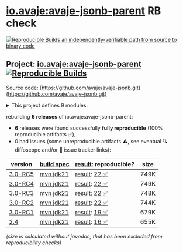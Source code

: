 [io.avaje:avaje-jsonb-parent](https://central.sonatype.com/artifact/io.avaje/avaje-jsonb-parent/versions) RB check
=======

[![Reproducible Builds](https://reproducible-builds.org/images/logos/rb.svg) an independently-verifiable path from source to binary code](https://reproducible-builds.org/)

## Project: [io.avaje:avaje-jsonb-parent](https://central.sonatype.com/artifact/io.avaje/avaje-jsonb-parent/versions) [![Reproducible Builds](https://img.shields.io/endpoint?url=https://raw.githubusercontent.com/jvm-repo-rebuild/reproducible-central/master/content/io/avaje/jsonb/badge.json)](https://github.com/jvm-repo-rebuild/reproducible-central/blob/master/content/io/avaje/jsonb/README.md)

Source code: [https://github.com/avaje/avaje-jsonb.git](https://github.com/avaje/avaje-jsonb.git)

<details><summary>This project defines 9 modules:</summary>

* [io.avaje:avaje-json](https://central.sonatype.com/artifact/io.avaje/avaje-json/overview)
* [io.avaje:avaje-json-core](https://central.sonatype.com/artifact/io.avaje/avaje-json-core/overview)
* [io.avaje:avaje-json-node](https://central.sonatype.com/artifact/io.avaje/avaje-json-node/overview)
* [io.avaje:avaje-jsonb](https://central.sonatype.com/artifact/io.avaje/avaje-jsonb/overview)
* [io.avaje:avaje-jsonb-generator](https://central.sonatype.com/artifact/io.avaje/avaje-jsonb-generator/overview)
* [io.avaje:avaje-jsonb-inject-plugin](https://central.sonatype.com/artifact/io.avaje/avaje-jsonb-inject-plugin/overview)
* [io.avaje:avaje-jsonb-jackson](https://central.sonatype.com/artifact/io.avaje/avaje-jsonb-jackson/overview)
* [io.avaje:avaje-jsonb-parent](https://central.sonatype.com/artifact/io.avaje/avaje-jsonb-parent/overview)
* [io.avaje:avaje-jsonb-spring-starter](https://central.sonatype.com/artifact/io.avaje/avaje-jsonb-spring-starter/overview)
</details>

rebuilding **6 releases** of io.avaje:avaje-jsonb-parent:
- **6** releases were found successfully **fully reproducible** (100% reproducible artifacts :white_check_mark:),
- 0 had issues (some unreproducible artifacts :warning:, see eventual :mag: diffoscope and/or :memo: issue tracker links):

| version | [build spec](/BUILDSPEC.md) | [result](https://reproducible-builds.org/docs/jvm/): reproducible? | size |
| -- | --------- | ------ | -- |
| [3.0-RC5](https://central.sonatype.com/artifact/io.avaje/avaje-jsonb-parent/3.0-RC5/pom) | [mvn jdk21](avaje-jsonb-3.0-RC5.buildspec) | [result](avaje-jsonb-parent-3.0-RC5.buildinfo): [22 :white_check_mark: ](avaje-jsonb-parent-3.0-RC5.buildcompare) | 749K |
| [3.0-RC4](https://central.sonatype.com/artifact/io.avaje/avaje-jsonb-parent/3.0-RC4/pom) | [mvn jdk21](avaje-jsonb-3.0-RC4.buildspec) | [result](avaje-jsonb-parent-3.0-RC4.buildinfo): [22 :white_check_mark: ](avaje-jsonb-parent-3.0-RC4.buildcompare) | 749K |
| [3.0-RC3](https://central.sonatype.com/artifact/io.avaje/avaje-jsonb-parent/3.0-RC3/pom) | [mvn jdk21](avaje-jsonb-3.0-RC3.buildspec) | [result](avaje-jsonb-parent-3.0-RC3.buildinfo): [22 :white_check_mark: ](avaje-jsonb-parent-3.0-RC3.buildcompare) | 748K |
| [3.0-RC2](https://central.sonatype.com/artifact/io.avaje/avaje-jsonb-parent/3.0-RC2/pom) | [mvn jdk21](avaje-jsonb-3.0-RC2.buildspec) | [result](avaje-jsonb-parent-3.0-RC2.buildinfo): [22 :white_check_mark: ](avaje-jsonb-parent-3.0-RC2.buildcompare) | 744K |
| [3.0-RC1](https://central.sonatype.com/artifact/io.avaje/avaje-jsonb-parent/3.0-RC1/pom) | [mvn jdk21](avaje-jsonb-3.0-RC1.buildspec) | [result](avaje-jsonb-parent-3.0-RC1.buildinfo): [19 :white_check_mark: ](avaje-jsonb-parent-3.0-RC1.buildcompare) | 679K |
| [2.4](https://central.sonatype.com/artifact/io.avaje/avaje-jsonb-parent/2.4/pom) | [mvn jdk21](avaje-jsonb-2.4.buildspec) | [result](avaje-jsonb-parent-2.4.buildinfo): [16 :white_check_mark: ](avaje-jsonb-parent-2.4.buildcompare) | 655K |

<i>(size is calculated without javadoc, that has been excluded from reproducibility checks)</i>
